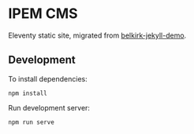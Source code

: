 # IPEM CMS

Eleventy static site, migrated from [belkirk-jekyll-demo](https://github.com/forestryio-templates/belkirk-jekyll-demo).


## Development
To install dependencies:

```
npm install
```

Run development server:

```
npm run serve
```
